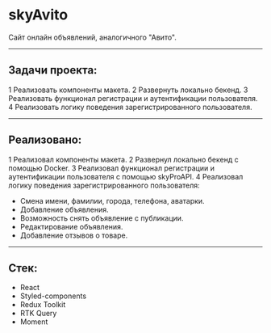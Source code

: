 # skyAvito

Cайт онлайн объявлений, аналогичного "Авито".

____

## Задачи проекта:

1 Реализовать компоненты макета.
2 Развернуть локально бекенд.
3 Реализовать функционал регистрации и аутентификации пользователя.
4 Реализовать логику поведения зарегистрированного пользователя.

____

## Реализовано:

1 Реализовал компоненты макета.
2 Развернул локально бекенд c помощью Docker.
3 Реализовал функционал регистрации и аутентификации пользователя c помощью skyProAPI.
4 Реализовал логику поведения зарегистрированного пользователя:
* Смена имени, фамилии, города, телефона, аватарки.
* Добавление объявления.
* Возможность снять объявление с публикации.
* Редактирование объявления.
* Добавление отзывов о товаре.

____

## Стек:

* React
* Styled-components
* Redux Toolkit
* RTK Query
* Moment
